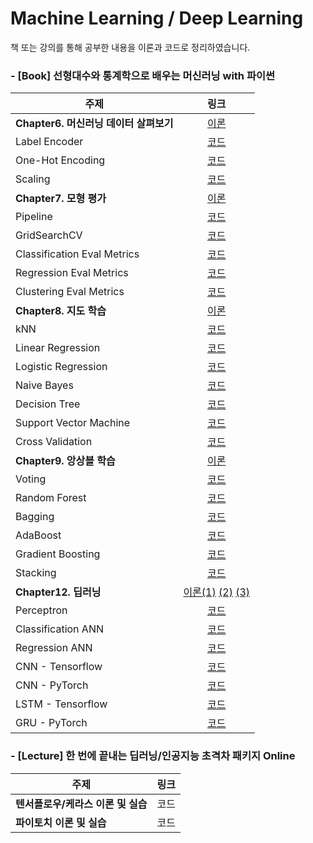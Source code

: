 # Machine Learning / Deep Learning

책 또는 강의를 통해 공부한 내용을 이론과 코드로 정리하였습니다.





### - [Book] 선형대수와 통계학으로 배우는 머신러닝 with 파이썬  
| 주제 | 링크 |
|----|:----:|
| **Chapter6. 머신러닝 데이터 살펴보기** | [이론](https://mmminji.github.io/machinelearning/preprocessing/missingvalue/labelencoder/scaling/2021/05/10/%EC%84%A0%ED%86%B5%EB%A8%B86%EC%9E%A5.html) |
| Label Encoder | [코드](https://github.com/mmminji/Machine-Learning/blob/master/6.2.2.LabelEncoder.py) |
| One-Hot Encoding | [코드](https://github.com/mmminji/Machine-Learning/blob/master/6.2.3.OneHotEncoding.py) |
| Scaling | [코드](https://github.com/mmminji/Machine-Learning/blob/master/6.2.4.Scaling.py) |
| **Chapter7. 모형 평가** | [이론](https://mmminji.github.io/machinelearning/fitting/crossvalidation/pipeline/gridsearch/loss/evalmetrics/2021/05/11/%EC%84%A0%ED%86%B5%EB%A8%B87%EC%9E%A5.html) |
| Pipeline | [코드](https://github.com/mmminji/Machine-Learning/blob/master/7.3.Pipeline.py) |
| GridSearchCV | [코드](https://github.com/mmminji/Machine-Learning/blob/master/7.4.GridSearchCV.py) |
| Classification Eval Metrics | [코드](https://github.com/mmminji/Machine-Learning/blob/master/7.6.2.ClassificationEval.py) |
| Regression Eval Metrics | [코드](https://github.com/mmminji/Machine-Learning/blob/master/7.6.3.RegressionEval.py) |
| Clustering Eval Metrics | [코드](https://github.com/mmminji/Machine-Learning/blob/master/7.6.4.ClusteringEval.py) |
| **Chapter8. 지도 학습** | [이론](https://mmminji.github.io/knn/linearregression/logisticregression/naivebayes/decisiontree/supportvectormachine/2021/06/14/%EC%84%A0%ED%86%B5%EB%A8%B88%EC%9E%A5.html) |
| kNN | [코드](https://github.com/mmminji/Machine-Learning/blob/master/8.3.kNN.py) |
| Linear Regression | [코드](https://github.com/mmminji/Machine-Learning/blob/master/8.4.LinearRegression.py) |
| Logistic Regression | [코드](https://github.com/mmminji/Machine-Learning/blob/master/8.5.LogisticRegression.py) |
| Naive Bayes | [코드](https://github.com/mmminji/Machine-Learning/blob/master/8.6.NaiveBayes.py) |
| Decision Tree | [코드](https://github.com/mmminji/Machine-Learning/blob/master/8.7.DecisionTree.py) |
| Support Vector Machine | [코드](https://github.com/mmminji/Machine-Learning/blob/master/8.8.SupportVectorMachine.py) |
| Cross Validation | [코드](https://github.com/mmminji/Machine-Learning/blob/master/8.9.CrossValidation.py) |
| **Chapter9. 앙상블 학습** | [이론](https://mmminji.github.io/ensemble/voting/bagging/boosting/stacking/2021/06/21/%EC%84%A0%ED%86%B5%EB%A8%B89%EC%9E%A5.html) |
| Voting | [코드](https://github.com/mmminji/Machine-Learning/blob/master/9.2.Voting.py) | 
| Random Forest | [코드](https://github.com/mmminji/Machine-Learning/blob/master/9.3.3.RandomForest.py) |
| Bagging | [코드](https://github.com/mmminji/Machine-Learning/blob/master/9.3.4.Bagging.py) |
| AdaBoost | [코드](https://github.com/mmminji/Machine-Learning/blob/master/9.4.2.AdaBoost.py) |
| Gradient Boosting | [코드](https://github.com/mmminji/Machine-Learning/blob/master/9.4.5.GradientBoosting.py) |
| Stacking | [코드](https://github.com/mmminji/Machine-Learning/blob/master/9.5.Stacking.py) |
| **Chapter12. 딥러닝** | [이론(1)](https://mmminji.github.io/ann/perceptron/backpropagation/activationfunction/batchnormalization/dropout/2021/06/22/%EC%84%A0%ED%86%B5%EB%A8%B812%EC%9E%A5.html)   [(2)](https://mmminji.github.io/cnn/kernel/padding/stride/pooling/channel/2021/06/24/%EC%84%A0%ED%86%B5%EB%A8%B812%EC%9E%A5(2).html)   [(3)](https://mmminji.github.io/rnn/lstm/gru/2021/06/28/%EC%84%A0%ED%86%B5%EB%A8%B812%EC%9E%A5(3).html) |
| Perceptron | [코드](https://github.com/mmminji/Machine-Learning/blob/master/12.2.Perceptron.py) |
| Classification ANN | [코드](https://github.com/mmminji/Machine-Learning/blob/master/12.3.7.ClassificationANN.py) |
| Regression ANN | [코드](https://github.com/mmminji/Machine-Learning/blob/master/12.3.8.RegressionANN.py) |
| CNN - Tensorflow | [코드](https://github.com/mmminji/Machine-Learning/blob/master/12.4.TensorFlowCNN.py) |
| CNN - PyTorch | [코드](https://github.com/mmminji/Machine-Learning/blob/master/12.4.PyTorchCNN.py) |
| LSTM - Tensorflow | [코드](https://github.com/mmminji/Machine-Learning/blob/master/12.5.TensorFlowLSTM.py) |
| GRU - PyTorch | [코드](https://github.com/mmminji/Machine-Learning/blob/master/12.5.PyTorchGRU.py) |


### - [Lecture] 한 번에 끝내는 딥러닝/인공지능 초격차 패키지 Online  
| 주제 | 링크 |
|----|:----:|
| **텐서플로우/케라스 이론 및 실습** | 코드 |
| **파이토치 이론 및 실습** | 코드 |